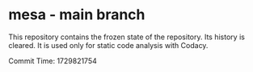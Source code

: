 # mesa - main branch

This repository contains the frozen state of the repository.
Its history is cleared. It is used only for static code
analysis with Codacy.

Commit Time: 1729821754
